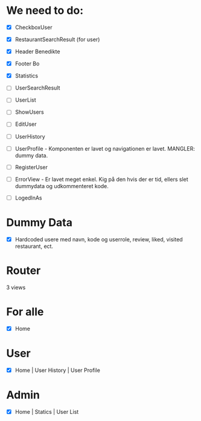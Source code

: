 # We need to do:

- [x] CheckboxUser
- [x] RestaurantSearchResult (for user)

- [x] Header Benedikte
- [x] Footer Bo

- [x] Statistics
- [ ] UserSearchResult
- [ ] UserList

- [ ] ShowUsers
- [ ] EditUser

- [ ] UserHistory
- [ ] UserProfile - Komponenten er lavet og navigationen er lavet. MANGLER: dummy data.

- [ ] RegisterUser

- [ ] ErrorView - Er lavet meget enkel. Kig på den hvis der er tid, ellers slet dummydata og udkommenteret kode.

- [ ] LogedInAs

# Dummy Data
- [x] Hardcoded usere med navn, kode og userrole, review, liked, visited restaurant,  ect.

# Router
3 views

# For alle
- [x] Home

# User
- [x] Home | User History | User Profile

# Admin
- [x] Home | Statics | User List
